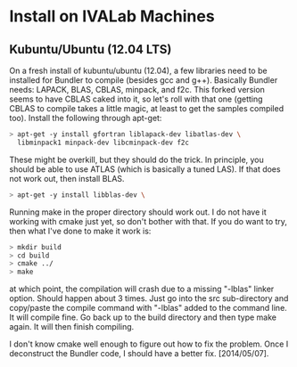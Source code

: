 Install on IVALab Machines
==========================

## Kubuntu/Ubuntu (12.04 LTS)
On a fresh install of kubuntu/ubuntu (12.04), a few libraries need to be
installed for Bundler to compile (besides gcc and g++).  Basically Bundler
needs: LAPACK, BLAS, CBLAS, minpack, and f2c.  This forked version seems to
have CBLAS caked into it, so let's roll with that one (getting CBLAS to
compile takes a little magic, at least to get the samples compiled too).
Install the following through apt-get:

```bash
> apt-get -y install gfortran liblapack-dev libatlas-dev \
  libminpack1 minpack-dev libcminpack-dev f2c
```

These might be overkill, but they should do the trick.  In principle, you 
should be able to use ATLAS (which is basically a tuned LAS).  If that does
not work out, then install BLAS.

```bash
> apt-get -y install libblas-dev \
```

Running make in the proper directory should work out.  I do not have it
working with cmake just yet, so don't bother with that.  If you do want
to try, then what I've done to make it work is:

```bash
> mkdir build
> cd build
> cmake ../
> make
```

at which point, the compilation will crash due to a missing "-lblas" linker
option.  Should happen about 3 times.  Just go into the src sub-directory and
copy/paste the compile command with "-lblas" added to the command line.  It
will compile fine.  Go back up to the build directory and then type
make again.  It will then finish compiling.

I don't know cmake well enough to figure out how to fix the problem.
Once I deconstruct the Bundler code, I should have a better fix.
[2014/05/07].
